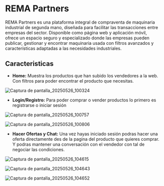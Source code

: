 # REMA Partners

REMA Partners es una plataforma integral de compraventa de maquinaria industrial de segunda mano, diseñada para facilitar las transacciones entre empresas del sector.
Disponible como página web y aplicación móvil, ofrece un espacio seguro y especializado donde las empresas pueden publicar, gestionar y encontrar maquinaria usada con filtros avanzados y características adaptadas a las necesidades industriales.

## Caracteristicas

- **Home:** Muestra los productos que han subido los vendedores a la web. Con filtros para poder encontrar el producto que necesitas.

![Captura de pantalla_20250526_100324](https://github.com/user-attachments/assets/c67b67b6-676a-4b5e-bf87-12c60bebbc80)

- **Login/Registro:** Para poder comprar o vender productos lo primero es registrarse o iniciar sesión

![Captura de pantalla_20250526_100757](https://github.com/user-attachments/assets/98ef5de8-7af9-4240-b213-0daedc2b84f0)

![Captura de pantalla_20250526_100806](https://github.com/user-attachments/assets/e6e97160-6f4d-4706-836b-1e295dfce586)

- **Hacer Ofertas y Chat:** Una vez hayas iniciado sesión podras hacer una oferta directamente des de la pagina del producto que quieres comprar. Y podras mantener una conversación con el vendedor con tal de negociar las condiciones.

![Captura de pantalla_20250526_104615](https://github.com/user-attachments/assets/0b73302d-0b7e-4453-841a-a977083d97e5)

![Captura de pantalla_20250526_104643](https://github.com/user-attachments/assets/54f8f767-eb1f-4bf6-b9d8-86b1b50107c2)

![Captura de pantalla_20250526_104652](https://github.com/user-attachments/assets/8be9927a-5b52-4f51-8a03-580208976e28)


